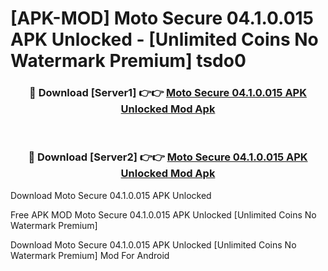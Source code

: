 # [APK-MOD] Moto Secure 04.1.0.015 APK Unlocked - [Unlimited Coins No Watermark Premium] tsdo0



<div align="center">
<h3>🔴 Download [Server1] 👉👉 <a href="https://momento.my/?title=Moto_Secure_04.1.0.015_APK_Unlocked">Moto Secure 04.1.0.015 APK Unlocked Mod Apk</a></h3><br>

<h3>🔴 Download [Server2] 👉👉 <a href="https://momento.my/?title=Moto_Secure_04.1.0.015_APK_Unlocked">Moto Secure 04.1.0.015 APK Unlocked Mod Apk</a></h3>
</div>



Download Moto Secure 04.1.0.015 APK Unlocked 

Free APK MOD Moto Secure 04.1.0.015 APK Unlocked [Unlimited Coins No Watermark Premium]

Download Moto Secure 04.1.0.015 APK Unlocked [Unlimited Coins No Watermark Premium] Mod For Android
